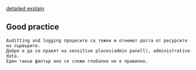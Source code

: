 [detailed explain](https://jakeydocs.readthedocs.io/en/latest/mvc/controllers/filters.html)

## Good practice
```
Auditting and logging процесите са тежки и отнемат доста от ресурсите на сървърите.
Добре е да се правят на sensitive places(admin panell), administrative data.
Един такъв филтър ако се сложи глобално не е правилно.
```